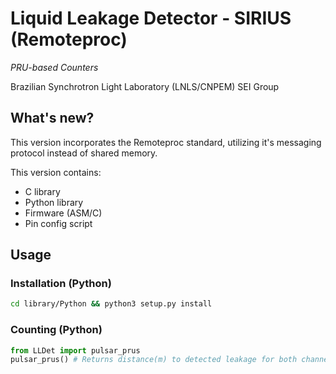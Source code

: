 # Liquid Leakage Detector - SIRIUS (Remoteproc)

_PRU-based Counters_

Brazilian Synchrotron Light Laboratory (LNLS/CNPEM) SEI Group

## What's new?

This version incorporates the Remoteproc standard, utilizing it's messaging protocol instead of shared memory.

This version contains:
- C library
- Python library
- Firmware (ASM/C)
- Pin config script

## Usage

### Installation (Python)
```sh
cd library/Python && python3 setup.py install
```

### Counting (Python)
```python
from LLDet import pulsar_prus
pulsar_prus() # Returns distance(m) to detected leakage for both channels, 0 if no leakage detected.
```
